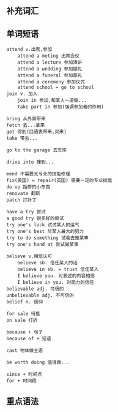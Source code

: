 
## 补充词汇



## 单词短语

	attend v.出席,参加
		attend a meting 出席会议
		attend a lecture 参加演讲
		attend a wedding 参加婚礼
		attend a funeral 参加葬礼
		attend a ceremony 参加仪式
		attend school = go to school
	join v. 加入
		join in 参加,和某人一道做...
		take part in 参加(强调参加者的作用)

	bring 从外面带来
	fetch 去...拿来
	get 得到(口语表带来,买来)
	take 带去...

	go to the garage 去车库

	drive into 撞到...

	mend 不需要太专业的技能修理
	fix(美国) = repair(英国) 需要一定的专业技能
	do up 指修的小东西
	renovate 翻新
	patch 打补丁

	have a try 尝试
	a good try 很多好的尝试
	try one's luck 试试某人的运气
	try one's best 尽某人最大的努力
	try to do something 试着去做某事
	try one's hand at 尝试做某事

	believe v.相信认可
		believe sb. 信任某人的话
		believe in sb. = trust 信任某人
		I believe you. 对表述的内容相信
		I believe in you. 对能力的信任
	believable adj. 可信的
	unbelievable adj. 不可信的
	belief n. 信仰

	for sale 待售
	on sale 打折

	because + 句子
	because of + 短语

	cast 物体做主语

	be worth doing 值得做...

	since + 时间点
	for + 时间段
## 重点语法
